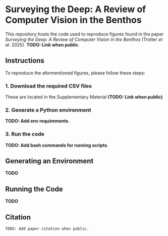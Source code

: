 # Surveying the Deep: A Review of Computer Vision in the Benthos

This repository hosts the code used to reproduce figures found in the paper _Surveying the Deep: A Review of Computer Vision in the Benthos_ (Trotter _et al._ 2025). **TODO: Link when public**.

## Instructions

To reproduce the aformentioned figures, please follow these steps:

### 1. Download the required CSV files
These are located in the Supplementary Material **(TODO: Link when public)**

### 2. Generate a Python environment
**TODO: Add env requirements**.

### 3. Run the code
**TODO: Add bash commands for running scripts**.

## Generating an Environment

**TODO**

## Running the Code

**TODO**

## Citation

```
TODO: Add paper citation when public.
```
